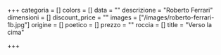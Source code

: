 +++
categoria = []
colors = []
data = ""
descrizione = "Roberto Ferrari"
dimensioni = []
discount_price = ""
images = ["/images/roberto-ferrari-1b.jpg"]
origine = []
poetico = []
prezzo = ""
roccia = []
title = "Verso la cima"

+++
